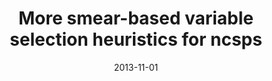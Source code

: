 ---
title: "More smear-based variable selection heuristics for ncsps"
collection: publications
permalink:
venue: "International Conference on Tools with Artificial Intelligence"
excerpt: '<b>[SCOPUS 1]</b>'
date: 2013-11-01
paperurl: 
citation: 'I. Araya, V. Reyes, C. Orellana. <i>More Smear-based Variable Selection Heuristics for NCSPs</i>, Proc. of ICTAI, 2013'
---